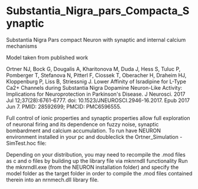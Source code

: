 # Substantia_Nigra_pars_Compacta_Synaptic
Substantia Nigra Pars compact Neuron with synaptic and internal calcium mechanisms

Model taken from published work

Ortner NJ, Bock G, Dougalis A, Kharitonova M, Duda J, Hess S, Tuluc P, Pomberger T, Stefanova N, Pitterl F, Ciossek T, Oberacher H, Draheim HJ, Kloppenburg P, Liss B, Striessnig J. Lower Affinity of Isradipine for L-Type Ca2+ Channels during Substantia Nigra Dopamine Neuron-Like Activity: Implications for Neuroprotection in Parkinson's Disease. J Neurosci. 2017 Jul 12;37(28):6761-6777. doi: 10.1523/JNEUROSCI.2946-16.2017. Epub 2017 Jun 7. PMID: 28592699; PMCID: PMC6596555.


Full control of ionic properties and synaptic properties allow full exploration of neuronal firing and its dependence on fuzzy noise, synaptic bombardment and calcium accumulation.
To run have NEURON environment installed in your pc and doubleclick the Ortner_Simulation - SimTest.hoc file: 

Depending on your distribution, you may need to recompile the .mod files as c and o files by building up the library file via mknrndll functionality
Run the mknrndll.exe (from the NEURON installation folder) and specify the model folder as the target folder in order to compile the .mod files contained therein into an nrnmech.dll library file.

